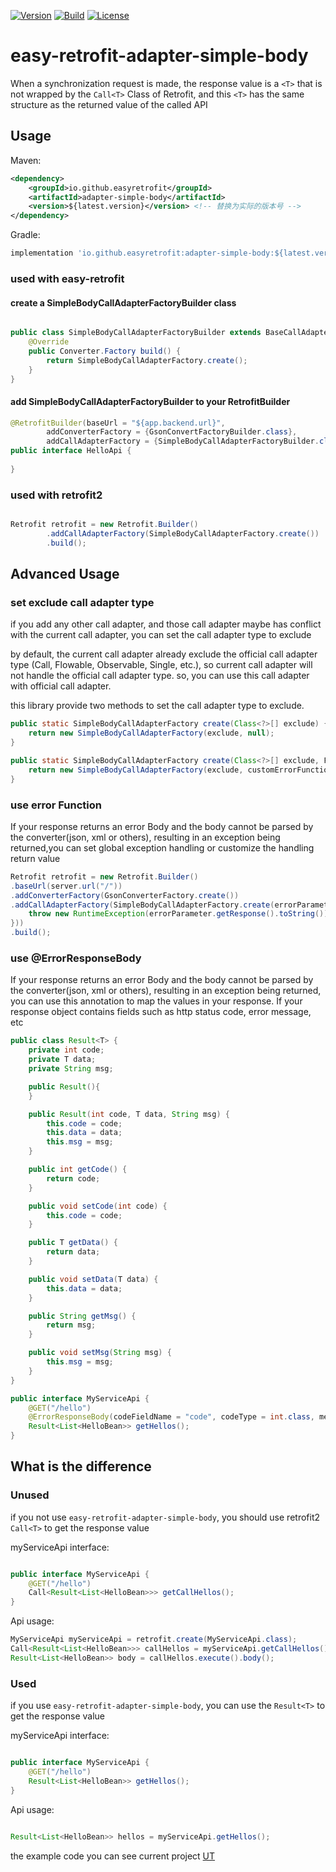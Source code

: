 [![Version](https://img.shields.io/maven-central/v/io.github.easyretrofit/adapter-simple-body?logo=apache-maven&style=flat-square)](https://central.sonatype.com/artifact/io.github.easyretrofit/adapter-simple-body)
[![Build](https://github.com/easyretrofit/adapter-simple-body/actions/workflows/build.yml/badge.svg)](https://github.com/easyretrofit/adapter-simple-body/actions/workflows/build.yml/badge.svg)
[![License](https://img.shields.io/github/license/easyretrofit/adapter-simple-body.svg)](http://www.apache.org/licenses/LICENSE-2.0)



# easy-retrofit-adapter-simple-body
When a synchronization request is made, the response value is a `<T>` that is not wrapped by the `Call<T>` Class of Retrofit, 
and this `<T>` has the same structure as the returned value of the called API

## Usage
Maven:
```xml
<dependency>
    <groupId>io.github.easyretrofit</groupId>
    <artifactId>adapter-simple-body</artifactId>
    <version>${latest.version}</version> <!-- 替换为实际的版本号 -->
</dependency>
```

Gradle:
```groovy
implementation 'io.github.easyretrofit:adapter-simple-body:${latest.version}'
```


### used with easy-retrofit

#### create a SimpleBodyCallAdapterFactoryBuilder class
```java

public class SimpleBodyCallAdapterFactoryBuilder extends BaseCallAdapterFactoryBuilder {
    @Override
    public Converter.Factory build() {
        return SimpleBodyCallAdapterFactory.create();
    }
}

```

#### add SimpleBodyCallAdapterFactoryBuilder to your RetrofitBuilder
```java
@RetrofitBuilder(baseUrl = "${app.backend.url}",
        addConverterFactory = {GsonConvertFactoryBuilder.class},
        addCallAdapterFactory = {SimpleBodyCallAdapterFactoryBuilder.class})
public interface HelloApi {
    
}
```

### used with retrofit2
```java

Retrofit retrofit = new Retrofit.Builder()
        .addCallAdapterFactory(SimpleBodyCallAdapterFactory.create())
        .build();
```

## Advanced Usage

### set exclude call adapter type
if you add any other call adapter, and those call adapter maybe has conflict with the current call adapter, you can set the call adapter type to exclude

by default, the current call adapter already exclude the official call adapter type (Call, Flowable, Observable, Single, etc.), 
so current call adapter will not handle the official call adapter type. so, you can use this call adapter with official call adapter.

this library provide two methods to set the call adapter type to exclude.

```java
public static SimpleBodyCallAdapterFactory create(Class<?>[] exclude) {
    return new SimpleBodyCallAdapterFactory(exclude, null);
}

public static SimpleBodyCallAdapterFactory create(Class<?>[] exclude, Function<ErrorParameter, ?> customErrorFunction) {
    return new SimpleBodyCallAdapterFactory(exclude, customErrorFunction);
}
```


### use error Function
If your response returns an error Body and the body cannot be parsed by the converter(json, xml or others), resulting in an exception being returned,you can set global exception handling or customize the handling return value

```java
Retrofit retrofit = new Retrofit.Builder()
.baseUrl(server.url("/"))
.addConverterFactory(GsonConverterFactory.create())
.addCallAdapterFactory(SimpleBodyCallAdapterFactory.create(errorParameter -> {
    throw new RuntimeException(errorParameter.getResponse().toString());
}))
.build();
```

### use @ErrorResponseBody
If your response returns an error Body and the body cannot be parsed by the converter(json, xml or others), resulting in an exception being returned, you can use this annotation to map the values in your response. If your response object contains fields such as http status code, error message, etc

```java
public class Result<T> {
    private int code;
    private T data;
    private String msg;

    public Result(){
    }

    public Result(int code, T data, String msg) {
        this.code = code;
        this.data = data;
        this.msg = msg;
    }

    public int getCode() {
        return code;
    }

    public void setCode(int code) {
        this.code = code;
    }

    public T getData() {
        return data;
    }

    public void setData(T data) {
        this.data = data;
    }

    public String getMsg() {
        return msg;
    }

    public void setMsg(String msg) {
        this.msg = msg;
    }
}

public interface MyServiceApi {
    @GET("/hello")
    @ErrorResponseBody(codeFieldName = "code", codeType = int.class, messageFieldName = "msg", messageType = String.class)
    Result<List<HelloBean>> getHellos();
}
```


## What is the difference

### Unused
if you not use `easy-retrofit-adapter-simple-body`, you should use retrofit2 `Call<T>` to get the response value

myServiceApi interface:
```java

public interface MyServiceApi {
    @GET("/hello")
    Call<Result<List<HelloBean>>> getCallHellos();
}

```

Api usage: 
```java
MyServiceApi myServiceApi = retrofit.create(MyServiceApi.class);
Call<Result<List<HelloBean>>> callHellos = myServiceApi.getCallHellos();
Result<List<HelloBean>> body = callHellos.execute().body();

```

### Used

if you use `easy-retrofit-adapter-simple-body`, you can use the `Result<T>` to get the response value

myServiceApi interface:
```java

public interface MyServiceApi {
    @GET("/hello")
    Result<List<HelloBean>> getHellos();
}
```

Api usage: 

```java

Result<List<HelloBean>> hellos = myServiceApi.getHellos();
```


the example code you can see current project [UT](https://github.com/easyretrofit/adapter-simple-body/blob/main/src/test/java/io/github/easyretrofit/adapter/simplebody/SimpleBodyMyServiceTest.java) 


